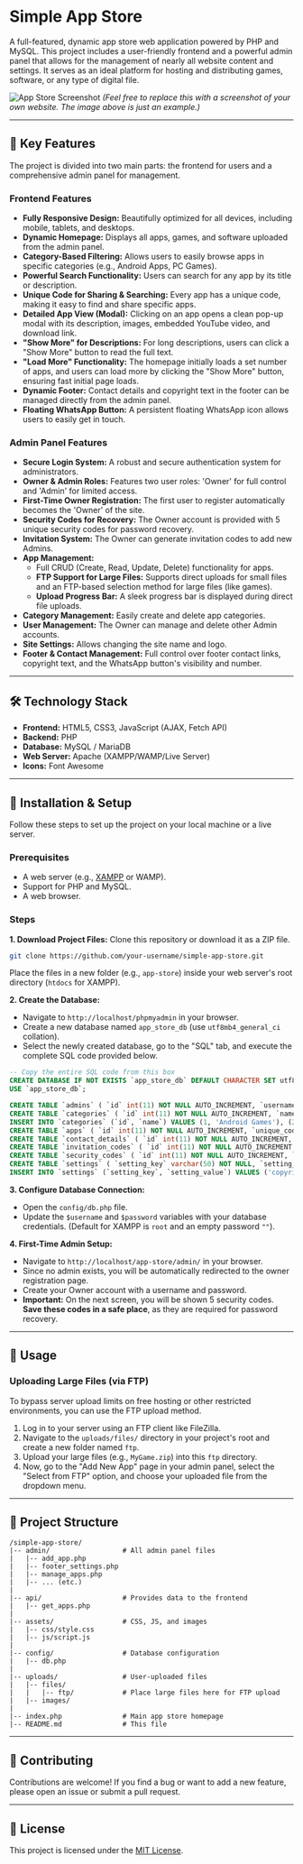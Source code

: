 # Simple App Store

A full-featured, dynamic app store web application powered by PHP and MySQL. This project includes a user-friendly frontend and a powerful admin panel that allows for the management of nearly all website content and settings. It serves as an ideal platform for hosting and distributing games, software, or any type of digital file.

![App Store Screenshot]([https://i.ibb.co/yBNt8d2/app-store-home.png](https://ibb.co.com/VYGC5GBK))
*(Feel free to replace this with a screenshot of your own website. The image above is just an example.)*

---

## 🌟 Key Features

The project is divided into two main parts: the frontend for users and a comprehensive admin panel for management.

### Frontend Features

*   **Fully Responsive Design:** Beautifully optimized for all devices, including mobile, tablets, and desktops.
*   **Dynamic Homepage:** Displays all apps, games, and software uploaded from the admin panel.
*   **Category-Based Filtering:** Allows users to easily browse apps in specific categories (e.g., Android Apps, PC Games).
*   **Powerful Search Functionality:** Users can search for any app by its title or description.
*   **Unique Code for Sharing & Searching:** Every app has a unique code, making it easy to find and share specific apps.
*   **Detailed App View (Modal):** Clicking on an app opens a clean pop-up modal with its description, images, embedded YouTube video, and download link.
*   **"Show More" for Descriptions:** For long descriptions, users can click a "Show More" button to read the full text.
*   **"Load More" Functionality:** The homepage initially loads a set number of apps, and users can load more by clicking the "Show More" button, ensuring fast initial page loads.
*   **Dynamic Footer:** Contact details and copyright text in the footer can be managed directly from the admin panel.
*   **Floating WhatsApp Button:** A persistent floating WhatsApp icon allows users to easily get in touch.

### Admin Panel Features

*   **Secure Login System:** A robust and secure authentication system for administrators.
*   **Owner & Admin Roles:** Features two user roles: 'Owner' for full control and 'Admin' for limited access.
*   **First-Time Owner Registration:** The first user to register automatically becomes the 'Owner' of the site.
*   **Security Codes for Recovery:** The Owner account is provided with 5 unique security codes for password recovery.
*   **Invitation System:** The Owner can generate invitation codes to add new Admins.
*   **App Management:**
    *   Full CRUD (Create, Read, Update, Delete) functionality for apps.
    *   **FTP Support for Large Files:** Supports direct uploads for small files and an FTP-based selection method for large files (like games).
    *   **Upload Progress Bar:** A sleek progress bar is displayed during direct file uploads.
*   **Category Management:** Easily create and delete app categories.
*   **User Management:** The Owner can manage and delete other Admin accounts.
*   **Site Settings:** Allows changing the site name and logo.
*   **Footer & Contact Management:** Full control over footer contact links, copyright text, and the WhatsApp button's visibility and number.

---

## 🛠️ Technology Stack

*   **Frontend:** HTML5, CSS3, JavaScript (AJAX, Fetch API)
*   **Backend:** PHP
*   **Database:** MySQL / MariaDB
*   **Web Server:** Apache (XAMPP/WAMP/Live Server)
*   **Icons:** Font Awesome

---

## 🚀 Installation & Setup

Follow these steps to set up the project on your local machine or a live server.

### Prerequisites

*   A web server (e.g., [XAMPP](https://www.apachefriends.org/index.html) or WAMP).
*   Support for PHP and MySQL.
*   A web browser.

### Steps

**1. Download Project Files:**
   Clone this repository or download it as a ZIP file.
   ```bash
   git clone https://github.com/your-username/simple-app-store.git
   ```
   Place the files in a new folder (e.g., `app-store`) inside your web server's root directory (`htdocs` for XAMPP).

**2. Create the Database:**
   *   Navigate to `http://localhost/phpmyadmin` in your browser.
   *   Create a new database named `app_store_db` (use `utf8mb4_general_ci` collation).
   *   Select the newly created database, go to the "SQL" tab, and execute the complete SQL code provided below.

   ```sql
   -- Copy the entire SQL code from this box
   CREATE DATABASE IF NOT EXISTS `app_store_db` DEFAULT CHARACTER SET utf8mb4 COLLATE utf8mb4_general_ci;
   USE `app_store_db`;

   CREATE TABLE `admins` ( `id` int(11) NOT NULL AUTO_INCREMENT, `username` varchar(50) NOT NULL, `password` varchar(255) NOT NULL, `role` enum('owner','admin') NOT NULL DEFAULT 'admin', PRIMARY KEY (`id`), UNIQUE KEY `username` (`username`) ) ENGINE=InnoDB DEFAULT CHARSET=utf8mb4;
   CREATE TABLE `categories` ( `id` int(11) NOT NULL AUTO_INCREMENT, `name` varchar(255) NOT NULL, PRIMARY KEY (`id`) ) ENGINE=InnoDB DEFAULT CHARSET=utf8mb4;
   INSERT INTO `categories` (`id`, `name`) VALUES (1, 'Android Games'), (2, 'Android Apps'), (3, 'PC Games'), (4, 'PC Apps');
   CREATE TABLE `apps` ( `id` int(11) NOT NULL AUTO_INCREMENT, `unique_code` varchar(20) DEFAULT NULL, `category_id` int(11) NOT NULL, `title` varchar(255) NOT NULL, `description` text NOT NULL, `image1` varchar(255) DEFAULT NULL, `image2` varchar(255) DEFAULT NULL, `image3` varchar(255) DEFAULT NULL, `youtube_link` varchar(255) DEFAULT NULL, `file_path` varchar(255) NOT NULL, `upload_date` timestamp NOT NULL DEFAULT current_timestamp(), PRIMARY KEY (`id`), UNIQUE KEY `unique_code` (`unique_code`), KEY `category_id` (`category_id`), CONSTRAINT `apps_ibfk_1` FOREIGN KEY (`category_id`) REFERENCES `categories` (`id`) ON DELETE CASCADE ON UPDATE CASCADE ) ENGINE=InnoDB DEFAULT CHARSET=utf8mb4;
   CREATE TABLE `contact_details` ( `id` int(11) NOT NULL AUTO_INCREMENT, `icon_class` varchar(100) NOT NULL, `link_url` varchar(255) NOT NULL, `display_text` varchar(255) NOT NULL, PRIMARY KEY (`id`) ) ENGINE=InnoDB DEFAULT CHARSET=utf8mb4;
   CREATE TABLE `invitation_codes` ( `id` int(11) NOT NULL AUTO_INCREMENT, `code` varchar(255) NOT NULL, `is_used` tinyint(1) NOT NULL DEFAULT 0, PRIMARY KEY (`id`), UNIQUE KEY `code` (`code`) ) ENGINE=InnoDB DEFAULT CHARSET=utf8mb4;
   CREATE TABLE `security_codes` ( `id` int(11) NOT NULL AUTO_INCREMENT, `admin_id` int(11) NOT NULL, `code` varchar(10) NOT NULL, PRIMARY KEY (`id`), KEY `admin_id` (`admin_id`), CONSTRAINT `security_codes_ibfk_1` FOREIGN KEY (`admin_id`) REFERENCES `admins` (`id`) ON DELETE CASCADE ) ENGINE=InnoDB DEFAULT CHARSET=utf8mb4;
   CREATE TABLE `settings` ( `setting_key` varchar(50) NOT NULL, `setting_value` text NOT NULL, PRIMARY KEY (`setting_key`) ) ENGINE=InnoDB DEFAULT CHARSET=utf8mb4;
   INSERT INTO `settings` (`setting_key`, `setting_value`) VALUES ('copyright_text', '© 2025 Your App Store. All Rights Reserved.'), ('site_logo', 'assets/images/default_logo.png'), ('site_name', 'My App Store'), ('whatsapp_enabled', '1'), ('whatsapp_number', '');
   ```

**3. Configure Database Connection:**
   *   Open the `config/db.php` file.
   *   Update the `$username` and `$password` variables with your database credentials. (Default for XAMPP is `root` and an empty password `""`).

**4. First-Time Admin Setup:**
   *   Navigate to `http://localhost/app-store/admin/` in your browser.
   *   Since no admin exists, you will be automatically redirected to the owner registration page.
   *   Create your Owner account with a username and password.
   *   **Important:** On the next screen, you will be shown 5 security codes. **Save these codes in a safe place**, as they are required for password recovery.

---

## 📖 Usage

### Uploading Large Files (via FTP)

To bypass server upload limits on free hosting or other restricted environments, you can use the FTP upload method.

1.  Log in to your server using an FTP client like FileZilla.
2.  Navigate to the `uploads/files/` directory in your project's root and create a new folder named `ftp`.
3.  Upload your large files (e.g., `MyGame.zip`) into this `ftp` directory.
4.  Now, go to the "Add New App" page in your admin panel, select the "Select from FTP" option, and choose your uploaded file from the dropdown menu.

---

## 📂 Project Structure

```
/simple-app-store/
|-- admin/                  # All admin panel files
|   |-- add_app.php
|   |-- footer_settings.php
|   |-- manage_apps.php
|   |-- ... (etc.)
|
|-- api/                    # Provides data to the frontend
|   |-- get_apps.php
|
|-- assets/                 # CSS, JS, and images
|   |-- css/style.css
|   |-- js/script.js
|
|-- config/                 # Database configuration
|   |-- db.php
|
|-- uploads/                # User-uploaded files
|   |-- files/
|   |   |-- ftp/            # Place large files here for FTP upload
|   |-- images/
|
|-- index.php               # Main app store homepage
|-- README.md               # This file
```

---

## 🤝 Contributing

Contributions are welcome! If you find a bug or want to add a new feature, please open an issue or submit a pull request.

---

## 📜 License

This project is licensed under the [MIT License](https://opensource.org/licenses/MIT).
